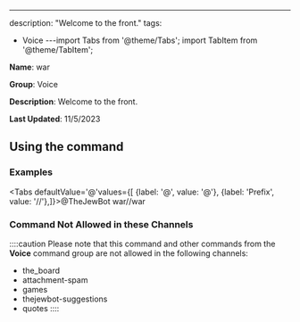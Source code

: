 ---
description: "Welcome to the front."
tags:
  - Voice
---import Tabs from '@theme/Tabs';
import TabItem from '@theme/TabItem';

**Name**: war

**Group**: Voice

**Description**: Welcome to the front.

**Last Updated**: 11/5/2023

## Using the command

### Examples
<Tabs defaultValue='@'values={[ {label: '@', value: '@'}, {label: 'Prefix', value: '//'},]}><TabItem value='@'>@TheJewBot war</TabItem><TabItem value='//'>//war</TabItem></Tabs>

### Command Not Allowed in these Channels
::::caution Please note that this command and other commands from the **Voice** command group are not allowed in the following channels:
- the_board
- attachment-spam
- games
- thejewbot-suggestions
- quotes
::::
